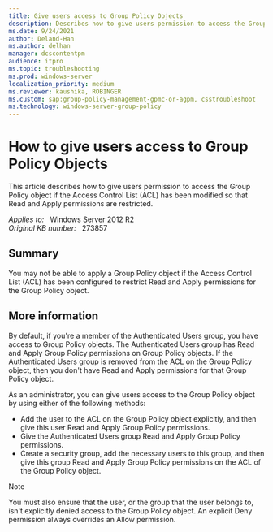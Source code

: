 ```yaml
---
title: Give users access to Group Policy Objects
description: Describes how to give users permission to access the Group Policy object if the Access Control List (ACL) has been modified so that Read and Apply permissions are restricted.
ms.date: 9/24/2021
author: Deland-Han
ms.author: delhan
manager: dcscontentpm
audience: itpro
ms.topic: troubleshooting
ms.prod: windows-server
localization_priority: medium
ms.reviewer: kaushika, ROBINGER
ms.custom: sap:group-policy-management-gpmc-or-agpm, csstroubleshoot
ms.technology: windows-server-group-policy
---
```

# How to give users access to Group Policy Objects

This article describes how to give users permission to access the Group Policy object if the Access Control List (ACL) has been modified so that Read and Apply permissions are restricted.

_Applies to:_ &nbsp; Windows Server 2012 R2  
_Original KB number:_ &nbsp; 273857

## Summary

You may not be able to apply a Group Policy object if the Access Control List (ACL) has been configured to restrict Read and Apply permissions for the Group Policy object.

## More information

By default, if you're a member of the Authenticated Users group, you have access to Group Policy objects. The Authenticated Users group has Read and Apply Group Policy permissions on Group Policy objects. If the Authenticated Users group is removed from the ACL on the Group Policy object, then you don't have Read and Apply permissions for that Group Policy object.

As an administrator, you can give users access to the Group Policy object by using either of the following methods:

- Add the user to the ACL on the Group Policy object explicitly, and then give this user Read and Apply Group Policy permissions.
- Give the Authenticated Users group Read and Apply Group Policy permissions.
- Create a security group, add the necessary users to this group, and then give this group Read and Apply Group Policy permissions on the ACL of the Group Policy object.

> [!NOTE]
> You must also ensure that the user, or the group that the user belongs to, isn't explicitly denied access to the Group Policy object. An explicit Deny permission always overrides an Allow permission.

